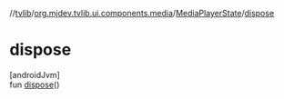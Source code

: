 //[tvlib](../../../index.md)/[org.mjdev.tvlib.ui.components.media](../index.md)/[MediaPlayerState](index.md)/[dispose](dispose.md)

# dispose

[androidJvm]\
fun [dispose](dispose.md)()
